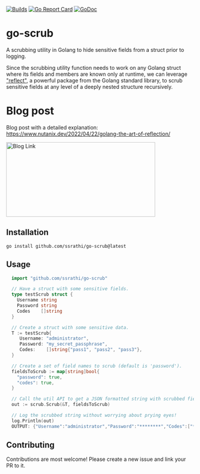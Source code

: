 [![Builds](https://github.com/ssrathi/go-scrub/workflows/Build/badge.svg?branch=master)](https://github.com/ssrathi/go-scrub/actions?query=branch%3Amaster+workflow%3ABuild)
[![Go Report Card](https://goreportcard.com/badge/github.com/ssrathi/go-scrub)](https://goreportcard.com/report/github.com/ssrathi/go-scrub)
[![GoDoc](https://godoc.org/github.com/ssrathi/go-scrub?status.svg)](https://godoc.org/github.com/ssrathi/go-scrub)

# go-scrub

A scrubbing utility in Golang to hide sensitive fields from a struct prior to logging.

Since the scrubbing utility function needs to work on any Golang struct where its fields and members are known only at runtime, we can leverage ["reflect"](https://pkg.go.dev/reflect), a powerful package from the Golang standard library, to scrub sensitive fields at any level of a deeply nested structure recursively.

# Blog post

Blog post with a detailed explanation: https://www.nutanix.dev/2022/04/22/golang-the-art-of-reflection/

[<img src="https://raw.githubusercontent.com/ssrathi/go-scrub/master/assests/Blog-Header.jpg" alt="Blog Link" width="400" height="200"/>](https://www.nutanix.dev/2022/04/22/golang-the-art-of-reflection/)

## Installation
```
go install github.com/ssrathi/go-scrub@latest
```

## Usage
```go
  import "github.com/ssrathi/go-scrub"

  // Have a struct with some sensitive fields.
  type testScrub struct {
    Username string
    Password string
    Codes    []string
  }

  // Create a struct with some sensitive data.
  T := testScrub{
     Username: "administrator",
     Password: "my_secret_passphrase",
     Codes:    []string{"pass1", "pass2", "pass3"},
  }

  // Create a set of field names to scrub (default is 'password').
  fieldsToScrub := map[string]bool{
    "password": true,
    "codes": true,
  }

  // Call the util API to get a JSON formatted string with scrubbed field values.
  out := scrub.Scrub(&T, fieldsToScrub)

  // Log the scrubbed string without worrying about prying eyes!
  log.Println(out)
  OUTPUT: {"Username":"administrator","Password":"********","Codes":["********","********","********"]}
```

## Contributing

Contributions are most welcome! Please create a new issue and link your PR to it.
